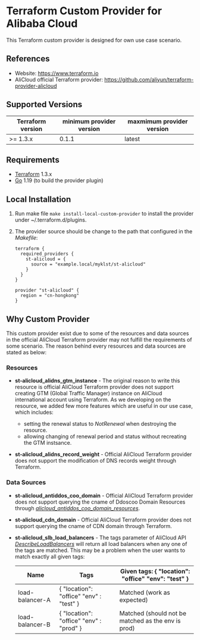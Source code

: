 Terraform Custom Provider for Alibaba Cloud
===========================================

This Terraform custom provider is designed for own use case scenario.

References
----------

- Website: https://www.terraform.io
- AliCloud official Terraform provider: https://github.com/aliyun/terraform-provider-alicloud

Supported Versions
------------------

| Terraform version | minimum provider version |maxmimum provider version
| ---- | ---- | ----|
| >= 1.3.x	| 0.1.1	| latest |

Requirements
------------

-	[Terraform](https://www.terraform.io/downloads.html) 1.3.x
-	[Go](https://golang.org/doc/install) 1.19 (to build the provider plugin)

Local Installation
------------------

1. Run make file `make install-local-custom-provider` to install the provider under ~/.terraform.d/plugins.

2. The provider source should be change to the path that configured in the *Makefile*:

    ```
    terraform {
      required_providers {
        st-alicloud = {
          source = "example.local/myklst/st-alicloud"
        }
      }
    }

    provider "st-alicloud" {
      region = "cn-hongkong"
    }
    ```

Why Custom Provider
-------------------

This custom provider exist due to some of the resources and data sources in the official AliCloud Terraform provider may
not fulfill the requirements of some scenario. The reason behind every resources and data sources are stated as below:

### Resources

- **st-alicloud_alidns_gtm_instance** - The original reason to write this resource is official AliCloud Terraform provider
  does not support creating GTM (Global Traffic Manager) instance on AliCloud international account using Terraform. As we
  developing on the resource, we added few more features which are useful in our use case, which includes:
  - setting the renewal status to *NotRenewal* when destroying the resource.
  - allowing changing of renewal period and status without recreating the GTM instsance.

- **st-alicloud_alidns_record_weight** - Official AliCloud Terraform provider does not support the modification of DNS
  records weight through Terraform.

### Data Sources

- **st-alicloud_antiddos_coo_domain** - Official AliCloud Terraform provider does not support querying the cname of
  Ddoscoo Domain Resources through [*alicloud_antiddos_coo_domain_resources*](https://registry.terraform.io/providers/aliyun/alicloud/latest/docs/data-sources/ddoscoo_domain_resources).

- **st-alicloud_cdn_domain** - Official AliCloud Terraform provider does not support querying the cname of CDN domain
  through Terraform.

- **st-alicloud_slb_load_balancers** - The tags parameter of AliCloud API [*DescribeLoadBalancers*](https://www.alibabacloud.com/help/en/server-load-balancer/latest/describeloadbalancers) will return all load balancers when any one of the tags are matched. This may be a problem when the user
  wants to match exactly all given tags:

  | Name            | Tags                                            | Given tags: { "location": "office" "env": "test" }          |
  |-----------------|-------------------------------------------------|-------------------------------------------------------------|
  | load-balancer-A | { "location": "office" "env" : "test" }         | Matched (work as expected)                                  |
  | load-balancer-B | { "location": "office" "env" : "prod" }         | Matched (should not be matched as the env is prod)          |

